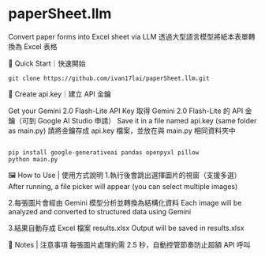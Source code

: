 # paperSheet.llm
Convert paper forms into Excel sheet via LLM
透過大型語言模型將紙本表單轉換為 Excel 表格

🧭 Quick Start｜快速開始
<pre lang="markdown"><code>git clone https://github.com/ivan17lai/paperSheet.llm.git</code></pre>

🔑 Create api.key｜建立 API 金鑰

Get your Gemini 2.0 Flash-Lite API Key
取得 Gemini 2.0 Flash-Lite 的 API 金鑰（可到 Google AI Studio 申請）
Save it in a file named api.key (same folder as main.py)
請將金鑰存成 api.key 檔案，並放在與 main.py 相同資料夾中

<pre lang="markdown"><code>
pip install google-generativeai pandas openpyxl pillow
python main.py
</code></pre>

🖼 How to Use | 使用方式說明
1.執行後會跳出選擇圖片的視窗（支援多選）
After running, a file picker will appear (you can select multiple images)

2.每張圖片會經由 Gemini 模型分析並轉換為結構化資料
Each image will be analyzed and converted to structured data using Gemini

3.結果自動存成 Excel 檔案 results.xlsx
Output will be saved in results.xlsx

🧠 Notes | 注意事項
每張圖片處理約需 2.5 秒，自動控管節奏防止超額 API 呼叫
